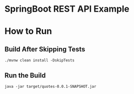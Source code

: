 # SpringBoot REST API Example

# How to Run

## Build After Skipping Tests
```
./mvnw clean install -DskipTests
```

## Run the Build
```
java -jar target/quotes-0.0.1-SNAPSHOT.jar
```
